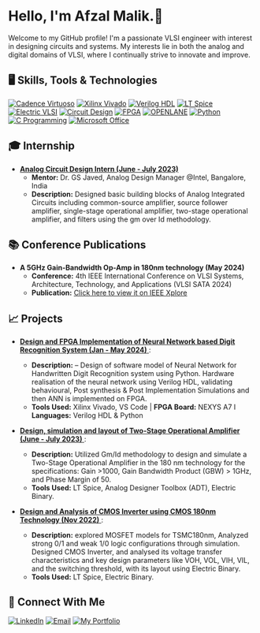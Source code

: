 # Hello, I'm Afzal Malik.👋
Welcome to my GitHub profile! I'm a passionate VLSI engineer with interest in designing circuits and systems. My interests lie in both the analog and digital domains of VLSI, where I continually strive to innovate and improve.

## 🖥️ Skills, Tools & Technologies

[![Cadence Virtuoso](https://img.shields.io/badge/Cadence-Virtuoso-blue?logo=cadence)](#)
[![Xilinx Vivado](https://img.shields.io/badge/Xilinx-Vivado-orange?logo=xilinx)](#)
[![Verilog HDL](https://img.shields.io/badge/Verilog-HDL-green?logo=verilog)](#)
[![LT Spice](https://img.shields.io/badge/LT-Spice-red?logo=ltspice)](#)
[![Electric VLSI](https://img.shields.io/badge/Electric-VLSI-purple?logo=electric)](#)
[![Circuit Design](https://img.shields.io/badge/Circuit-Design-yellow?logo=design)](#)
[![FPGA](https://img.shields.io/badge/FPGA-cyan?logo=fpga)](#)
[![OPENLANE](https://img.shields.io/badge/OPENLANE-blueviolet?logo=openlane)](#)
[![Python](https://img.shields.io/badge/Python-green?logo=python)](#)
[![C Programming](https://img.shields.io/badge/C-Programming-orange?logo=c)](#)
[![Microsoft Office](https://img.shields.io/badge/Microsoft-Office-yellow?logo=microsoft)](#)

## 🎓 Internship

- [**Analog Circuit Design Intern (June - July 2023)**](https://github.com/afzalamu/Analog-Design-Internship)
  - **Mentor:** Dr. GS Javed, Analog Design Manager @Intel, Bangalore, India
  - **Description:** Designed basic building blocks of Analog Integrated Circuits including common-source amplifier, source follower amplifier, single-stage operational amplifier, two-stage operational amplifier, and filters using the gm over Id methodology.

## 📚 Conference Publications

- **A 5GHz Gain-Bandwidth Op-Amp in 180nm technology (May 2024)**
  - **Conference:** 4th IEEE International Conference on VLSI Systems, Architecture, Technology, and Applications (VLSI SATA 2024)
  - **Publication:** [Click here to view it on IEEE Xplore](https://ieeexplore.ieee.org/document/10560243)

## 📈 Projects

- [**Design and FPGA Implementation of Neural Network based Digit Recognition System (Jan - May 2024)** ](https://www.linkedin.com/posts/malik-afzal_fpgaimplementation-neuralnetworkdesign-hardwaredesign-activity-7214560873271476224-Y0GQ?utm_source=share&utm_medium=member_desktop):
  - **Description:** – Design of software model of Neural Network for Handwritten Digit Recognition system using Python. Hardware realisation
    of the neural network using Verilog HDL, validating behavioural, Post synthesis & Post Implementation Simulations and
    then ANN is implemented on FPGA.
  - **Tools Used:** Xilinx Vivado, VS Code | **FPGA Board:** NEXYS A7 I **Languages:** Verilog HDL & Python
  

- [**Design, simulation and layout of Two-Stage Operational Amplifier (June - July 2023)** ](https://github.com/afzalamu/Design-of-two-stage-operational-amplifier-at-180nm-Technology):
  - **Description:** Utilized Gm/Id methodology to design and simulate a Two-Stage Operational Amplifier in the 180 nm technology for the
    specifications: Gain >1000, Gain Bandwidth Product (GBW) > 1GHz, and Phase Margin of 50.
  - **Tools Used:** LT Spice, Analog Designer Toolbox (ADT), Electric Binary.
  

- [**Design and Analysis of CMOS Inverter using CMOS 180nm Technology (Nov 2022)** ](https://github.com/afzalamu/cmos-inverter-design-and-analysis-using-tsmc180nm):
  - **Description:** explored MOSFET models for TSMC180nm, Analyzed strong 0/1 and weak 1/0 logic configurations through simulation.
    Designed CMOS Inverter, and analysed its voltage transfer characteristics and key design parameters like VOH, VOL, VIH,
    VIL, and the switching threshold, with its layout using Electric Binary.
  - **Tools Used:** LT Spice, Electric Binary.

## 🤝 Connect With Me

[![LinkedIn](https://img.shields.io/badge/LinkedIn-%230077B5.svg?logo=linkedin&logoColor=white)](https://linkedin.com/in/malik-afzal)
[![Email](https://img.shields.io/badge/Email-%23EA4335.svg?logo=gmail&logoColor=white)](mailto:afzalmalik68099@gmail.com)
[![My Portfolio](https://img.shields.io/badge/Portfolio-%23EA4335.svg?logo=portfolio&logoColor=white)](https://afzalamu.github.io/)




